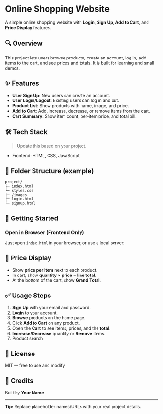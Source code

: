 # Online Shopping Website

A simple online shopping website with **Login**, **Sign Up**, **Add to Cart**, and **Price Display** features.

## 🔍 Overview

This project lets users browse products, create an account, log in, add items to the cart, and see prices and totals. It is built for learning and small demos.

## ✨ Features

* **User Sign Up**: New users can create an account.
* **User Login/Logout**: Existing users can log in and out.
* **Product List**: Show products with name, image, and price.
* **Add to Cart**: Add, increase, decrease, or remove items from the cart.
* **Cart Summary**: Show item count, per‑item price, and total bill.

## 🛠️ Tech Stack

> Update this based on your project.

* Frontend: HTML, CSS, JavaScript

## 📁 Folder Structure (example)

```
project/
├─ index.html
└─ styles.css
├─ /images
├─ login.html
└─ signup.html
```

## 🚀 Getting Started


### Open in Browser (Frontend Only)

Just open `index.html` in your browser, or use a local server:


## 🧾 Price Display

* Show **price per item** next to each product.
* In cart, show **quantity × price = line total**.
* At the bottom of the cart, show **Grand Total**.

## ✅ Usage Steps

1. **Sign Up** with your email and password.
2. **Login** to your account.
3. **Browse** products on the home page.
4. Click **Add to Cart** on any product.
5. Open the **Cart** to see items, prices, and the **total**.
6. **Increase/Decrease** quantity or **Remove** items.
7.  Product search


## 📝 License

MIT — free to use and modify.

## 🙌 Credits

Built by **Your Name**.

---

**Tip:** Replace placeholder names/URLs with your real project details.
